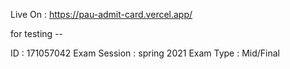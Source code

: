 Live On : https://pau-admit-card.vercel.app/

for testing --

ID : 171057042
Exam Session : spring 2021
Exam Type : Mid/Final
